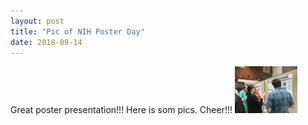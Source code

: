 ```yaml
---
layout: post
title: "Pic of NIH Poster Day"
date: 2018-09-14
---
```

Great poster presentation!!!
Here is som pics. 
Cheer!!!
<img src="/assets/pics/IMG_1177.jpg" width="100" height="75">
